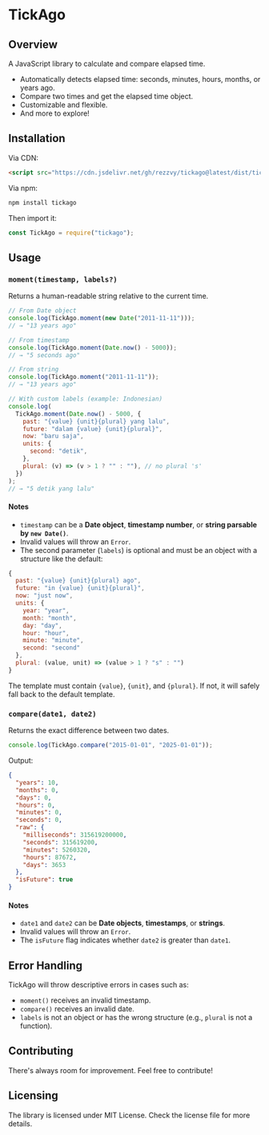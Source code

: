 # TickAgo

## Overview

A JavaScript library to calculate and compare elapsed time.

- Automatically detects elapsed time: seconds, minutes, hours, months, or years ago.
- Compare two times and get the elapsed time object.
- Customizable and flexible.
- And more to explore!

## Installation

Via CDN:

```html
<script src="https://cdn.jsdelivr.net/gh/rezzvy/tickago@latest/dist/tickago.min.js"></script>
```

Via npm:

```bash
npm install tickago
```

Then import it:

```javascript
const TickAgo = require("tickago");
```

## Usage

### `moment(timestamp, labels?)`

Returns a human-readable string relative to the current time.

```javascript
// From Date object
console.log(TickAgo.moment(new Date("2011-11-11")));
// → "13 years ago"

// From timestamp
console.log(TickAgo.moment(Date.now() - 5000));
// → "5 seconds ago"

// From string
console.log(TickAgo.moment("2011-11-11"));
// → "13 years ago"

// With custom labels (example: Indonesian)
console.log(
  TickAgo.moment(Date.now() - 5000, {
    past: "{value} {unit}{plural} yang lalu",
    future: "dalam {value} {unit}{plural}",
    now: "baru saja",
    units: {
      second: "detik",
    },
    plural: (v) => (v > 1 ? "" : ""), // no plural 's'
  })
);
// → "5 detik yang lalu"
```

#### Notes

- `timestamp` can be a **Date object**, **timestamp number**, or **string parsable by `new Date()`**.
- Invalid values will throw an `Error`.
- The second parameter (`labels`) is optional and must be an object with a structure like the default:

```javascript
{
  past: "{value} {unit}{plural} ago",
  future: "in {value} {unit}{plural}",
  now: "just now",
  units: {
    year: "year",
    month: "month",
    day: "day",
    hour: "hour",
    minute: "minute",
    second: "second"
  },
  plural: (value, unit) => (value > 1 ? "s" : "")
}
```

The template must contain `{value}`, `{unit}`, and `{plural}`.
If not, it will safely fall back to the default template.

### `compare(date1, date2)`

Returns the exact difference between two dates.

```javascript
console.log(TickAgo.compare("2015-01-01", "2025-01-01"));
```

Output:

```json
{
  "years": 10,
  "months": 0,
  "days": 0,
  "hours": 0,
  "minutes": 0,
  "seconds": 0,
  "raw": {
    "milliseconds": 315619200000,
    "seconds": 315619200,
    "minutes": 5260320,
    "hours": 87672,
    "days": 3653
  },
  "isFuture": true
}
```

#### Notes

- `date1` and `date2` can be **Date objects**, **timestamps**, or **strings**.
- Invalid values will throw an `Error`.
- The `isFuture` flag indicates whether `date2` is greater than `date1`.

## Error Handling

TickAgo will throw descriptive errors in cases such as:

- `moment()` receives an invalid timestamp.
- `compare()` receives an invalid date.
- `labels` is not an object or has the wrong structure (e.g., `plural` is not a function).

## Contributing

There's always room for improvement. Feel free to contribute!

## Licensing

The library is licensed under MIT License. Check the license file for more details.
